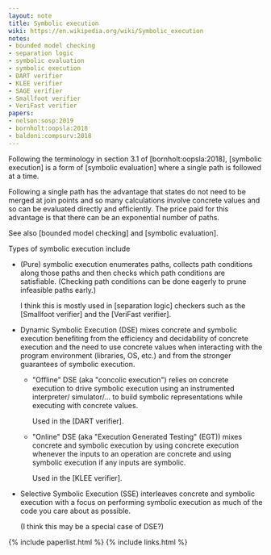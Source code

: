 ```yaml
---
layout: note
title: Symbolic execution
wiki: https://en.wikipedia.org/wiki/Symbolic_execution
notes:
- bounded model checking
- separation logic
- symbolic evaluation
- symbolic execution
- DART verifier
- KLEE verifier
- SAGE verifier
- Smallfoot verifier
- VeriFast verifier
papers:
- nelson:sosp:2019
- bornholt:oopsla:2018
- baldoni:compsurv:2018
---
```


Following the terminology in section 3.1 of
[bornholt:oopsla:2018], [symbolic execution] is a form of
[symbolic evaluation] where a single path is followed at a time.

Following a single path has the advantage that states do not need to be merged
at join points and so many calculations involve concrete values and so can be
evaluated directly and efficiently.  The price paid for this advantage is that
there can be an exponential number of paths.

See also [bounded model checking] and [symbolic evaluation].

Types of symbolic execution include

- (Pure) symbolic execution enumerates paths, collects path conditions
  along those paths and then checks which path conditions are satisfiable.
  (Checking path conditions can be done eagerly to prune infeasible paths
  early.)

  I think this is mostly used in [separation logic] checkers such as
  the [Smallfoot verifier] and the [VeriFast verifier].

- Dynamic Symbolic Execution (DSE) mixes concrete and symbolic execution
  benefiting from the efficiency and decidability of concrete execution and the
  need to use concrete values when interacting with the program environment
  (libraries, OS, etc.) and from the stronger guarantees of symbolic execution.

  - "Offline" DSE (aka "concolic execution") relies on concrete execution
    to drive symbolic execution using an instrumented interpreter/
    simulator/... to build symbolic representations while executing
    with concrete values.

    Used in the [DART verifier].

  - "Online" DSE (aka "Execution Generated Testing" (EGT))
    mixes concrete and symbolic execution
    by using concrete execution whenever the inputs to an operation
    are concrete and using symbolic execution if any inputs are symbolic.

    Used in the [KLEE verifier].

- Selective Symbolic Execution (SSE)
  interleaves concrete and symbolic execution with a focus on
  performing symbolic execution as much of the code you
  care about as possible.

  (I think this may be a special case of DSE?)

{% include paperlist.html %}
{% include links.html %}

